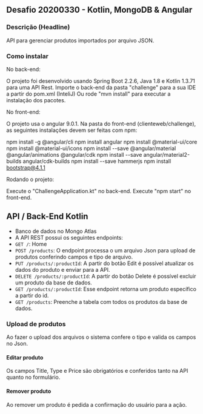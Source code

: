 ## Desafio 20200330 - Kotlin, MongoDB & Angular
 
### Descrição (Headline)

API para gerenciar produtos importados por arquivo JSON.

### Como instalar

No back-end:

O projeto foi desenvolvido usando Spring Boot 2.2.6, Java 1.8 e Kotlin 1.3.71 para uma API Rest.
Importe o back-end da pasta "challenge" para a sua IDE a partir do pom.xml (InteliJ)
Ou rode "mvn install" para executar a instalação dos pacotes. 

No front-end:

O projeto usa o angular 9.0.1. 
Na pasta do front-end (clienteweb/challenge), as seguintes instalações devem ser feitas com npm:

npm install -g @angular/cli
npm install angular
npm install @material-ui/core
npm install @material-ui/icons
npm install --save @angular/material @angular/animations @angular/cdk
npm install --save angular/material2-builds angular/cdk-builds
npm install --save hammerjs
npm install bootstrap@4.1.1

Rodando o projeto:

Execute o "ChallengeApplication.kt" no back-end.
Execute "npm start" no front-end.
 
## API / Back-End Kotlin
 
- Banco de dados no Mongo Atlas
- A API REST possui os seguintes endpoints:
 - `GET /`: Home
 - `POST /products`: O endpoint processa o um arquivo Json para upload de produtos conferindo campos e tipo de arquivo.
 - `PUT /products/:productId`: A partir do botão Edit é possível atualizar os dados do produto e enviar para a API.
 - `DELETE /products/:productId`: A partir do botão Delete é possível excluir um produto da base de dados.
 - `GET /products/:productId`: Esse endpoint retorna um produto específico a partir do id.
 - `GET /products`: Preenche a tabela com todos os produtos da base de dados.

### Upload de produtos
 
Ao fazer o upload dos arquivos o sistema confere o tipo e valida os campos no Json.
 
#### Editar produto

Os campos Title, Type e Price são obrigatórios e conferidos tanto na API quanto no formulário.
 
#### Remover produto
 
Ao remover um produto é pedida a confirmação do usuário para a ação.


